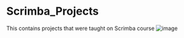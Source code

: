 # Scrimba_Projects

This contains projects that were taught on Scrimba course
![image](https://github.com/NFahad002/Scrimba_Projects/assets/97835795/882405aa-1620-4f0e-a37c-4f1683f5f653)

